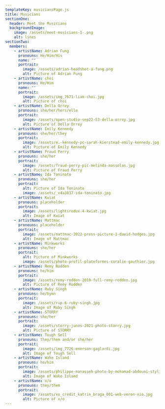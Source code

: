 ```yaml
---
templateKey: musiciansPage.js
title: Musicians
sectionOne:
  header: Meet the Musicians
  backgroundImage:
    image: /assets/meet-musicians-1-.png
    alt: lines
sectionTwo:
  members:
    - artistName: Adrian Fung
      pronouns: He/Him/His
      name: ""
      portrait:
        image: /assets/adrian-headshot-a-fung.png
        alt: Picture of Adrian Fung
    - artistName: choi
      pronouns: He/Him
      name: ""
      portrait:
        image: /assets/img_7671-liam-choi.jpg
        alt: Picture of choi
    - artistName: Della Orrey
      pronouns: she/her/hers/elle
      portrait:
        image: /assets/open-studio-sep22-53-della-orrey.jpg
        alt: Picture of Della Orrey
    - artistName: Emily Kennedy
      pronouns: she/her/they
      portrait:
        image: /assets/e.-kennedy-pc-sarah-kierstead-emily-kennedy.jpg
        alt: Picture of Emily Kennedy
    - artistName: Fraud Perry
      pronouns: she/her
      portrait:
        image: /assets/fraud-perry-pic-melinda-massolas.jpg
        alt: Picture of Fraud Perry
    - artistName: Ida Toninato
      pronouns: she/her
      portrait:
        alt: Picture of Ida Toninato
        image: /assets/_x4a3837-ida-toninato.jpg
    - artistName: Kwiat
      pronouns: placeholder
      portrait:
        image: /assets/lightsredux-4-kwiat.jpg
        alt: Image of Kwiat
    - artistName: Mattmac
      pronouns: placeholder
      portrait:
        image: /assets/mattmac-2022-press-picture-1-david-hodges.jpg
        alt: Image of Mattmac
    - artistName: Minkworks
      pronouns: she/her
      portrait:
        alt: Picture of Minkworks
        image: /assets/photo-profil-plateformes-coralie-gauthier.jpg
    - artistName: Remy Rodden
      pronouns: he/him
      portrait:
        image: /assets/remy-rodden-2019-full-remy-rodden.jpg
        alt: Picture of Remy Rodden
    - artistName: Ruby Singh
      pronouns: he/hymn
      portrait:
        image: /assets/rup-6-ruby-singh.jpg
        alt: Image of Ruby Singh
    - artistName: STORRY
      pronouns: she/her
      portrait:
        image: /assets/storry-junos-2021-photo-storry.jpg
        alt: Picture of STORRY
    - artistName: Tough Sell
      pronouns: they/them and/or she/her
      portrait:
        image: /assets/img_7726-emerson-gaglardi.jpg
        alt: Image of Tough Sell
    - artistName: Wake Island
      pronouns: he/him
      portrait:
        image: /assets/philippe-manasseh-photo-by-mohamad-abdouni-styling-by-charles-nicola-philippe-m.jpg
        alt: Image of Wake Island
    - artistName: x/o
      pronouns: they/them
      portrait:
        image: /assets/xo_credit_katrin_braga_001-web-veron-xio.jpg
        alt: Picture of x/o
---
```

